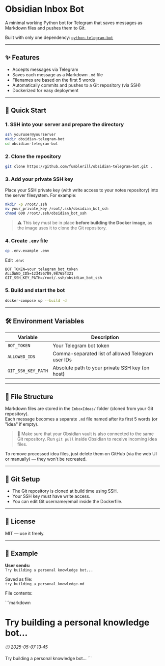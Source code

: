 # Obsidian Inbox Bot

A minimal working Python bot for Telegram that saves messages as Markdown files and pushes them to Git.

Built with only one dependency: [`python-telegram-bot`](https://github.com/python-telegram-bot/python-telegram-bot)

---

## ✨ Features

- Accepts messages via Telegram  
- Saves each message as a Markdown `.md` file  
- Filenames are based on the first 5 words  
- Automatically commits and pushes to a Git repository (via SSH)  
- Dockerized for easy deployment

---

## 🚀 Quick Start

### 1. SSH into your server and prepare the directory

```bash
ssh youruser@yourserver
mkdir obsidian-telegram-bot
cd obsidian-telegram-bot
```

### 2. Clone the repository

```bash
git clone https://github.com/fumblerill/obsidian-telegram-bot.git .
```

### 3. Add your private SSH key

Place your SSH private key (with write access to your notes repository) into the server filesystem. For example:

```bash
mkdir -p /root/.ssh
mv your_private_key /root/.ssh/obsidian_bot_ssh
chmod 600 /root/.ssh/obsidian_bot_ssh
```

> ⚠️ This key must be in place **before building the Docker image**, as the image uses it to clone the Git repository.

### 4. Create `.env` file

```bash
cp .env.example .env
```

Edit `.env`:

```env
BOT_TOKEN=your_telegram_bot_token
ALLOWED_IDS=123456789,987654321
GIT_SSH_KEY_PATH=/root/.ssh/obsidian_bot_ssh
```

### 5. Build and start the bot

```bash
docker-compose up --build -d
```

---

## 🛠 Environment Variables

| Variable            | Description                                      |
|---------------------|--------------------------------------------------|
| `BOT_TOKEN`         | Your Telegram bot token                          |
| `ALLOWED_IDS`       | Comma-separated list of allowed Telegram user IDs |
| `GIT_SSH_KEY_PATH`  | Absolute path to your private SSH key (on host)  |

---

## 📁 File Structure

Markdown files are stored in the `InboxIdeas/` folder (cloned from your Git repository).  
Each message becomes a separate `.md` file named after its first 5 words (or "idea" if empty).

> 🧠 Make sure that your Obsidian vault is also connected to the same Git repository.
> Run `git pull` inside Obsidian to receive incoming idea files.

To remove processed idea files, just delete them on GitHub (via the web UI or manually) — they won't be recreated.

---

## 🔐 Git Setup

- The Git repository is cloned at build time using SSH.
- Your SSH key must have write access.
- You can edit Git username/email inside the Dockerfile.

---

## 📜 License

MIT — use it freely.

---

## 🤖 Example

**User sends:**  
`Try building a personal knowledge bot...`

Saved as file:  
`try_building_a_personal_knowledge.md`

File contents:

\`\`\`markdown
# Try building a personal knowledge bot...

*🕒 2025-05-07 13:45*

Try building a personal knowledge bot...
\`\`\`
